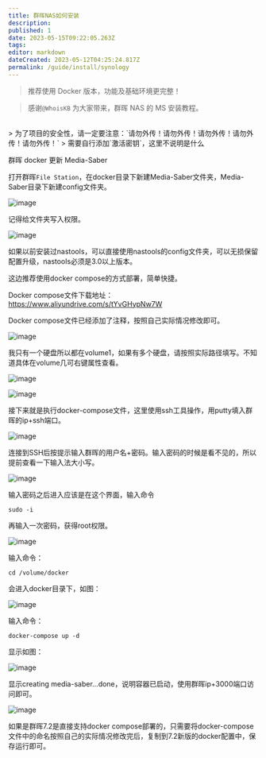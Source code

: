 ```yaml
---
title: 群晖NAS如何安装
description:
published: 1
date: 2023-05-15T09:22:05.263Z
tags:
editor: markdown
dateCreated: 2023-05-12T04:25:24.817Z
permalink: /guide/install/synology
---
```


> 推荐使用 Docker 版本，功能及基础环境更完整！

> 感谢`@WhoisKB` 为大家带来，群晖 NAS 的 MS 安装教程。

<br>
> 为了项目的安全性，请一定要注意：`请勿外传！请勿外传！请勿外传！请勿外传！请勿外传！`
> 需要自行添加`激活密钥`，这里不说明是什么
<br>

群晖 docker 更新 Media-Saber

打开群晖`File Station`，在docker目录下新建Media-Saber文件夹，Media-Saber目录下新建config文件夹。

![image](./synology_images/b3e6451f-88cc-436b-a98c-1b8cb794973a.png)

记得给文件夹写入权限。

![image](./synology_images/a74a829f-d8da-404e-9363-30478ea6965a.png)

如果以前安装过nastools，可以直接使用nastools的config文件夹，可以无损保留配置升级，nastools必须是3.0以上版本。

这边推荐使用docker compose的方式部署，简单快捷。
 
Docker compose文件下载地址：https://www.aliyundrive.com/s/tYvGHypNw7W

Docker compose文件已经添加了注释，按照自己实际情况修改即可。

![image](./synology_images/49b882d6-8a34-4a85-9aff-b8206b04f7e7.png)

我只有一个硬盘所以都在volume1，如果有多个硬盘，请按照实际路径填写。不知道具体在volume几可右键属性查看。

![image](./synology_images/f851bb65-988b-47d8-b0c3-6c38f3797eb3.png)

![image](./synology_images/fcba49b0-a8e0-409c-afdb-d3aa58dfac29.png)

接下来就是执行docker-compose文件，这里使用ssh工具操作，用putty填入群晖的ip+ssh端口。

![image](./synology_images/fa82dca5-fd4c-4614-9965-c88f9937190b.png)

连接到SSH后按提示输入群晖的用户名+密码。输入密码的时候是看不见的，所以提前查看一下输入法大小写。

![image](./synology_images/e9caa4eb-3be9-4a22-af99-6af2e8382216.png)

输入密码之后进入应该是在这个界面，输入命令
```shell 
sudo -i
```

再输入一次密码，获得root权限。

![image](./synology_images/260b9b30-5376-408e-97c5-34a76a306877.png)

输入命令：

```shell
cd /volume/docker
```

会进入docker目录下，如图：

![image](./synology_images/34ef37f8-c0ff-471f-a274-8be4e26df0d6.png)

输入命令：

```shell 
docker-compose up -d
```

显示如图：

![image](./synology_images/5264c50f-7379-45a6-9757-1e71a5e92aa7.png)

显示creating media-saber...done，说明容器已启动，使用群晖ip+3000端口访问即可。

![image](./synology_images/108a9b13-f756-4414-ac76-fffe78139e1c.png)

如果是群晖7.2是直接支持docker compose部署的，只需要将docker-compose文件中的命名按照自己的实际情况修改完后，复制到7.2新版的docker配置中，保存运行即可。
